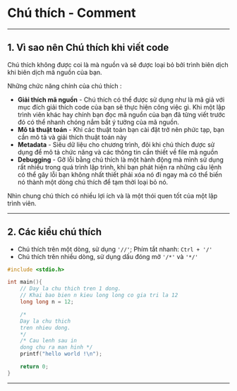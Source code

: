 # Chú thích - Comment

---

## 1. Vì sao nên Chú thích khi viết code

Chú thích không được coi là mà nguồn và sẽ được loại bỏ bởi trình biên dịch khi biên dịch mã nguồn của bạn.

Những chức năng chính của chú thích :

- **Giải thích mã nguồn** - Chú thích có thể được sử dụng như là mã giả với mục đích giải thích code của bạn sẽ thực hiện công việc gì. Khi một lập trình viên khác hay chính bạn đọc mã nguồn của bạn đã từng viết trước đó có thể nhanh chóng nắm bắt ý tưởng của mã nguồn.
- **Mô tả thuật toán** - Khi các thuật toán bạn cài đặt trở nên phức tạp, bạn cần mô tả và giải thích thuật toán này
- **Metadata** - Siêu dữ liệu cho chương trình, đôi khi chú thích được sử dụng để mô tả chức năng và các thông tin cần thiết về file mã nguồn
- **Debugging** - Gỡ lỗi bằng chú thích là một hành động mà mình sử dụng rất nhiều trong quá trình lập trình, khi bạn phát hiện ra những câu lệnh có thể gây lỗi bạn không nhất thiết phải xóa nó đi ngay mà có thể biến nó thành một dòng chú thích để tạm thời loại bỏ nó.

Nhìn chung chú thích có nhiều lợi ích và là một thói quen tốt của một lập trình viên.

---

## 2. Các kiểu chú thích

- Chú thích trên một dòng, sử dụng `'//'`; Phím tắt nhanh: `Ctrl + '/'`
- Chú thích trên nhiều dòng, sử dụng dấu đóng mở `'/*'` và `'*/'`

```C
#include <stdio.h>

int main(){
    // Day la chu thich tren 1 dong.
    // Khai bao bien n kieu long long co gia tri la 12
    long long n = 12;

    /*
    Day la chu thich
    tren nhieu dong.
    */
    /* Cau lenh sau in
    dong chu ra man hinh */
    printf("hello world !\n");

    return 0;
}
```

---

